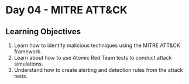 # Day 04 - MITRE ATT&CK
 ## Learning Objectives<br>
1. Learn how to identify malicious techniques using the MITRE ATT&CK framework.
2. Learn about how to use Atomic Red Team tests to conduct attack simulations.
3. Understand how to create alerting and detection rules from the attack tests.
